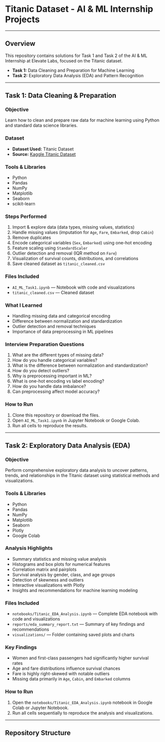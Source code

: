 # Titanic Dataset - AI & ML Internship Projects

---

## Overview

This repository contains solutions for Task 1 and Task 2 of the AI & ML Internship at Elevate Labs, focused on the Titanic dataset.

- **Task 1:** Data Cleaning and Preparation for Machine Learning  
- **Task 2:** Exploratory Data Analysis (EDA) and Pattern Recognition

---

## Task 1: Data Cleaning & Preparation

### Objective

Learn how to clean and prepare raw data for machine learning using Python and standard data science libraries.

### Dataset

- **Dataset Used:** Titanic Dataset  
- **Source:** [Kaggle Titanic Dataset](https://www.kaggle.com/datasets/yasserh/titanic-dataset)

### Tools & Libraries

- Python  
- Pandas  
- NumPy  
- Matplotlib  
- Seaborn  
- scikit-learn  

### Steps Performed

1. Import & explore data (data types, missing values, statistics)  
2. Handle missing values (imputation for `Age`, `Fare`, `Embarked`, drop `Cabin`)  
3. Remove duplicates  
4. Encode categorical variables (`Sex`, `Embarked`) using one-hot encoding  
5. Feature scaling using `StandardScaler`  
6. Outlier detection and removal (IQR method on `Fare`)  
7. Visualization of survival counts, distributions, and correlations  
8. Save cleaned dataset as `titanic_cleaned.csv`  

### Files Included

- `AI_ML_Task1.ipynb` — Notebook with code and visualizations  
- `titanic_cleaned.csv` — Cleaned dataset  

### What I Learned

- Handling missing data and categorical encoding  
- Difference between normalization and standardization  
- Outlier detection and removal techniques  
- Importance of data preprocessing in ML pipelines  

### Interview Preparation Questions

1. What are the different types of missing data?  
2. How do you handle categorical variables?  
3. What is the difference between normalization and standardization?  
4. How do you detect outliers?  
5. Why is preprocessing important in ML?  
6. What is one-hot encoding vs label encoding?  
7. How do you handle data imbalance?  
8. Can preprocessing affect model accuracy?  

### How to Run

1. Clone this repository or download the files.  
2. Open `AI_ML_Task1.ipynb` in Jupyter Notebook or Google Colab.  
3. Run all cells to reproduce the results.  

---

## Task 2: Exploratory Data Analysis (EDA)

### Objective

Perform comprehensive exploratory data analysis to uncover patterns, trends, and relationships in the Titanic dataset using statistical methods and visualizations.

### Tools & Libraries

- Python  
- Pandas  
- NumPy  
- Matplotlib  
- Seaborn  
- Plotly  
- Google Colab  

### Analysis Highlights

- Summary statistics and missing value analysis  
- Histograms and box plots for numerical features  
- Correlation matrix and pairplots  
- Survival analysis by gender, class, and age groups  
- Detection of skewness and outliers  
- Interactive visualizations with Plotly  
- Insights and recommendations for machine learning modeling  

### Files Included

- `notebooks/Titanic_EDA_Analysis.ipynb` — Complete EDA notebook with code and visualizations  
- `reports/eda_summary_report.txt` — Summary of key findings and recommendations  
- `visualizations/` — Folder containing saved plots and charts  

### Key Findings

- Women and first-class passengers had significantly higher survival rates  
- Age and fare distributions influence survival chances  
- Fare is highly right-skewed with notable outliers  
- Missing data primarily in `Age`, `Cabin`, and `Embarked` columns  

### How to Run

1. Open the `notebooks/Titanic_EDA_Analysis.ipynb` notebook in Google Colab or Jupyter Notebook.  
2. Run all cells sequentially to reproduce the analysis and visualizations.  

---

## Repository Structure

